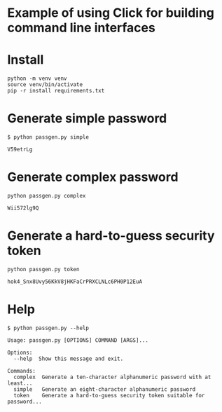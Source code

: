 # Example of using Click for building command line interfaces

# Install
```
python -m venv venv
source venv/bin/activate
pip -r install requirements.txt
```

# Generate simple password
```
$ python passgen.py simple

V59etrLg
```

# Generate complex password
```
python passgen.py complex

Wii572lg9Q
```

# Generate a hard-to-guess security token
```
python passgen.py token

hok4_Snx8Uvy56KkV8jHKFaCrPRXCLNLc6PH0P12EuA
```

# Help
```
$ python passgen.py --help

Usage: passgen.py [OPTIONS] COMMAND [ARGS]...

Options:
  --help  Show this message and exit.

Commands:
  complex  Generate a ten-character alphanumeric password with at least...
  simple   Generate an eight-character alphanumeric password
  token    Generate a hard-to-guess security token suitable for password...
```
